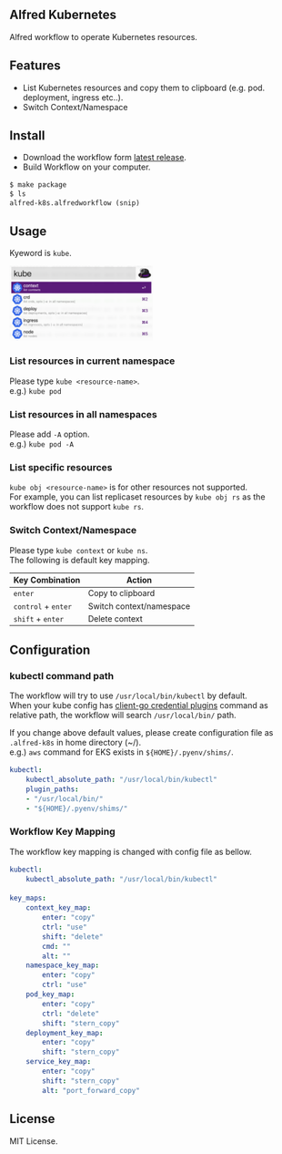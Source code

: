 ## Alfred Kubernetes
Alfred workflow to operate Kubernetes resources.


## Features
- List Kubernetes resources and copy them to clipboard (e.g. pod. deployment, ingress etc..).
- Switch Context/Namespace

## Install
- Download the workflow form [latest release](https://github.com/konoui/alfred-k8s/releases).
- Build Workflow on your computer.
```
$ make package
$ ls
alfred-k8s.alfredworkflow (snip)
```

## Usage
Kyeword is `kube`.

<img src="./usage.png" width="50%">

### List resources in current namespace
Please type `kube <resource-name>`.  
e.g.) `kube pod`

### List resources in all namespaces
Please add `-A` option.  
e.g.) `kube pod -A`

### List specific resources
`kube obj <resource-name>` is for other resources not supported.  
For example, you can list replicaset resources by `kube obj rs` as the workflow does not support `kube rs`.


### Switch Context/Namespace
Please type `kube context` or `kube ns`.  
The following is default key mapping.

|  Key Combination  |  Action  |
| ---- | ---- |
| `enter` | Copy to clipboard |
|  `control` + `enter`  |  Switch context/namespace  |
|  `shift` + `enter`  |  Delete context  |


## Configuration
### kubectl command path
The workflow will try to use `/usr/local/bin/kubectl` by default.  
When your kube config has [client-go credential plugins](https://kubernetes.io/docs/reference/access-authn-authz/authentication/#client-go-credential-plugins) command as relative path, the workflow will search `/usr/local/bin/` path.

If you change above default values, please create configuration file as `.alfred-k8s` in home directory (~/).  
e.g.) `aws` command for EKS exists in `${HOME}/.pyenv/shims/`.

```yaml
kubectl:
    kubectl_absolute_path: "/usr/local/bin/kubectl"
    plugin_paths:
    - "/usr/local/bin/"
    - "${HOME}/.pyenv/shims/"
```

### Workflow Key Mapping
The workflow key mapping is changed with config file as bellow.

```yaml
kubectl:
    kubectl_absolute_path: "/usr/local/bin/kubectl"

key_maps:
    context_key_map:
        enter: "copy"
        ctrl: "use"
        shift: "delete"
        cmd: ""
        alt: ""
    namespace_key_map:
        enter: "copy"
        ctrl: "use"
    pod_key_map:
        enter: "copy"
        ctrl: "delete"
        shift: "stern_copy"
    deployment_key_map:
        enter: "copy"
        shift: "stern_copy"
    service_key_map:
        enter: "copy"
        shift: "stern_copy"
        alt: "port_forward_copy"
```


## License
MIT License.
